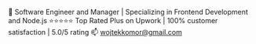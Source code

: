 👋 Software Engineer and Manager | Specializing in Frontend Development and Node.js
⭐⭐⭐⭐⭐ Top Rated Plus on Upwork | 100% customer satisfaction | 5.0/5 rating
📫 wojtekkomor@gmail.com
